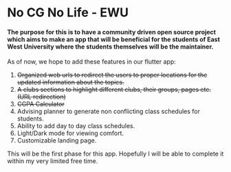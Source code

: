 # No CG No Life - EWU

#### The purpose for this is to have a community driven open source project which aims to make an app that will be beneficial for the students of East West University where the students themselves will be the maintainer.



As of now, we hope to add these features in our flutter app:

1. ~~Organized web urls to redirect the users to proper locations for the updated information about the topics.~~
2. ~~A clubs sections to highlight different clubs, their groups, pages etc. (URL redirection)~~
3. ~~CGPA Calculator~~
4. Advising planner to generate non conflicting class schedules for students.
5. Ability to add day to day class schedules.
6. Light/Dark mode for viewing comfort.
7. Customizable landing page.


This will be the first phase for this app. Hopefully I will be able to complete it within my very limited free time.